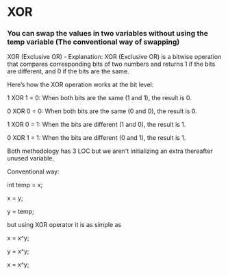# **XOR**
### You can swap the values in two variables without using the temp variable (The conventional way of swapping)

XOR (Exclusive OR) - Explanation:
XOR (Exclusive OR) is a bitwise operation that compares corresponding bits of two numbers and returns 1 if the bits are different, and 0 if the bits are the same.

Here’s how the XOR operation works at the bit level:

1 XOR 1 = 0: When both bits are the same (1 and 1), the result is 0.

0 XOR 0 = 0: When both bits are the same (0 and 0), the result is 0.

1 XOR 0 = 1: When the bits are different (1 and 0), the result is 1.

0 XOR 1 = 1: When the bits are different (0 and 1), the result is 1.

Both methodology has 3 LOC but we aren't initializing an extra thereafter unused variable.

Conventional way:

int temp = x;

x = y;

y = temp;

but using XOR operator it is as simple as

x = x^y;

y = x^y;

x = x^y;
